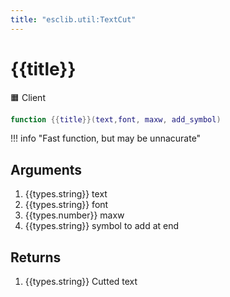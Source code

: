```yaml
---
title: "esclib.util:TextCut"
---
```

# {{title}}
🟧 Client

``` lua
function {{title}}(text,font, maxw, add_symbol)
```

!!! info "Fast function, but may be unnacurate"

## Arguments
1. {{types.string}} text
2. {{types.string}} font
3. {{types.number}} maxw
4. {{types.string}} symbol to add at end


## Returns
1. {{types.string}} Cutted text
